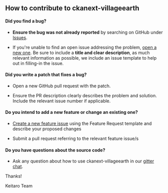 ## How to contribute to ckanext-villageearth

#### **Did you find a bug?**

* **Ensure the bug was not already reported** by searching on GitHub under [Issues](https://github.com/keitaroinc/ckanext-villageearth/issues).

* If you're unable to find an open issue addressing the problem, [open a new one](https://github.com/keitaroinc/ckanext-villageearth/issues/new). Be sure to include a **title and clear description**, as much relevant information as possible, we include an issue template to help out in filling-in the issue.

#### **Did you write a patch that fixes a bug?**

* Open a new GitHub pull request with the patch.

* Ensure the PR description clearly describes the problem and solution. Include the relevant issue number if applicable.

#### **Do you intend to add a new feature or change an existing one?**

* [Create a new feature issue](https://github.com/keitaroinc/ckanext-villageearth/issues/new) using the Feature Request template and describe your proposed changes

* Submit a pull request referring to the relevant feature issue/s

#### **Do you have questions about the source code?**

* Ask any question about how to use ckanext-villageearth in our [gitter chat](https://gitter.im/keitaroinc/ckan).

Thanks!

Keitaro Team
